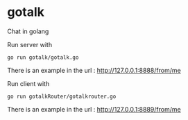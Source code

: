 # gotalk
Chat in golang

Run server with

`go run gotalk/gotalk.go`

There is an example in the url : http://127.0.0.1:8888/from/me

Run client with

`go run gotalkRouter/gotalkrouter.go`

There is an example in the url : http://127.0.0.1:8889/from/me